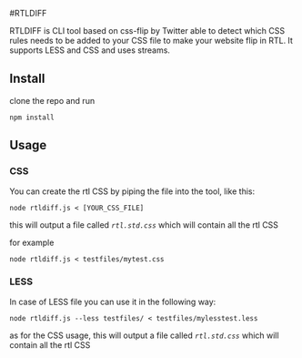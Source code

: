 #RTLDIFF

RTLDIFF is CLI tool based on css-flip by Twitter able to detect which CSS rules needs to be added to your CSS file to make your website flip in RTL. It supports LESS and CSS and uses streams.

## Install

clone the repo and run

` npm install `

## Usage

### CSS

You can create the rtl CSS by piping the file into the tool, like this:

` node rtldiff.js < [YOUR_CSS_FILE] `

this will output a file called *` rtl.std.css `* which will contain all the rtl CSS

for example

` node rtldiff.js < testfiles/mytest.css `

### LESS

In case of LESS file you can use it in the following way:

` node rtldiff.js --less testfiles/ < testfiles/mylesstest.less ` 

as for the CSS usage, this will output a file called *` rtl.std.css `* which will contain all the rtl CSS